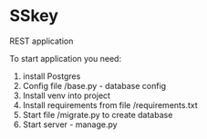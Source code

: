 # SSkey
REST application 

To start application you need: 
1. install Postgres
2. Config file /base.py - database config
3. Install venv into project
4. Install requirements from file /requirements.txt
5. Start file /migrate.py to create database 
6. Start server - manage.py
